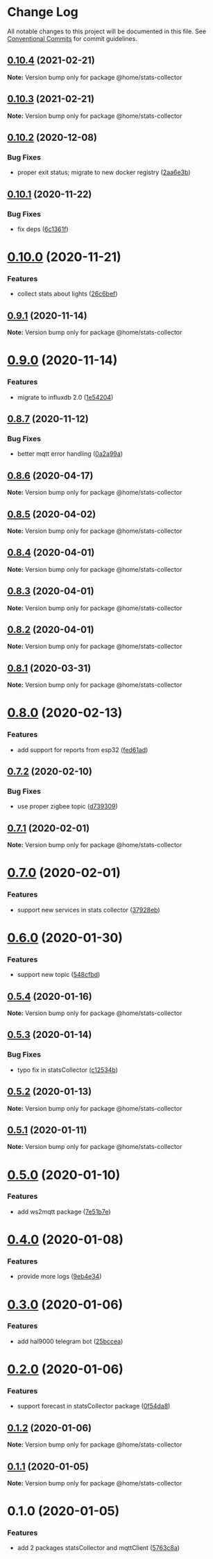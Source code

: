 # Change Log

All notable changes to this project will be documented in this file.
See [Conventional Commits](https://conventionalcommits.org) for commit guidelines.

## [0.10.4](https://github.com/mariusz-kabala/homeAutomation/compare/@home/stats-collector@0.10.3...@home/stats-collector@0.10.4) (2021-02-21)

**Note:** Version bump only for package @home/stats-collector





## [0.10.3](https://github.com/mariusz-kabala/homeAutomation/compare/@home/stats-collector@0.10.2...@home/stats-collector@0.10.3) (2021-02-21)

**Note:** Version bump only for package @home/stats-collector





## [0.10.2](https://github.com/mariusz-kabala/homeAutomation/compare/@home/stats-collector@0.10.1...@home/stats-collector@0.10.2) (2020-12-08)


### Bug Fixes

* proper exit status; migrate to new docker registry ([2aa6e3b](https://github.com/mariusz-kabala/homeAutomation/commit/2aa6e3bc4886a813f60f911a779dd122d61899b3))





## [0.10.1](https://github.com/mariusz-kabala/homeAutomation/compare/@home/stats-collector@0.10.0...@home/stats-collector@0.10.1) (2020-11-22)


### Bug Fixes

* fix deps ([6c1361f](https://github.com/mariusz-kabala/homeAutomation/commit/6c1361ff7b01bb85ab4521cb4a83e34429d6fbd6))





# [0.10.0](https://github.com/mariusz-kabala/homeAutomation/compare/@home/stats-collector@0.9.1...@home/stats-collector@0.10.0) (2020-11-21)


### Features

* collect stats about lights ([26c6bef](https://github.com/mariusz-kabala/homeAutomation/commit/26c6befb58a9250e29976454e32823e4dcdb4f96))





## [0.9.1](https://github.com/mariusz-kabala/homeAutomation/compare/@home/stats-collector@0.9.0...@home/stats-collector@0.9.1) (2020-11-14)

**Note:** Version bump only for package @home/stats-collector





# [0.9.0](https://github.com/mariusz-kabala/homeAutomation/compare/@home/stats-collector@0.8.7...@home/stats-collector@0.9.0) (2020-11-14)


### Features

* migrate to influxdb 2.0 ([1e54204](https://github.com/mariusz-kabala/homeAutomation/commit/1e5420400ead54376770cac7474d6464fc061b30))





## [0.8.7](https://github.com/mariusz-kabala/homeAutomation/compare/@home/stats-collector@0.8.6...@home/stats-collector@0.8.7) (2020-11-12)


### Bug Fixes

* better mqtt error handling ([0a2a99a](https://github.com/mariusz-kabala/homeAutomation/commit/0a2a99a864ca59f04d02856fd1f5897706f55891))





## [0.8.6](https://github.com/mariusz-kabala/homeAutomation/compare/@home/stats-collector@0.8.5...@home/stats-collector@0.8.6) (2020-04-17)

**Note:** Version bump only for package @home/stats-collector





## [0.8.5](https://github.com/mariusz-kabala/homeAutomation/compare/@home/stats-collector@0.8.4...@home/stats-collector@0.8.5) (2020-04-02)

**Note:** Version bump only for package @home/stats-collector





## [0.8.4](https://github.com/mariusz-kabala/homeAutomation/compare/@home/stats-collector@0.8.3...@home/stats-collector@0.8.4) (2020-04-01)

**Note:** Version bump only for package @home/stats-collector





## [0.8.3](https://github.com/mariusz-kabala/homeAutomation/compare/@home/stats-collector@0.8.2...@home/stats-collector@0.8.3) (2020-04-01)

**Note:** Version bump only for package @home/stats-collector





## [0.8.2](https://github.com/mariusz-kabala/homeAutomation/compare/@home/stats-collector@0.8.1...@home/stats-collector@0.8.2) (2020-04-01)

**Note:** Version bump only for package @home/stats-collector





## [0.8.1](https://github.com/mariusz-kabala/homeAutomation/compare/@home/stats-collector@0.8.0...@home/stats-collector@0.8.1) (2020-03-31)

**Note:** Version bump only for package @home/stats-collector





# [0.8.0](https://github.com/mariusz-kabala/homeAutomation/compare/@home/stats-collector@0.7.2...@home/stats-collector@0.8.0) (2020-02-13)


### Features

* add support for reports from esp32 ([fed61ad](https://github.com/mariusz-kabala/homeAutomation/commit/fed61adf1978f0a17bdb5abfcad27c7fbb6a394f))





## [0.7.2](https://github.com/mariusz-kabala/homeAutomation/compare/@home/stats-collector@0.7.1...@home/stats-collector@0.7.2) (2020-02-10)


### Bug Fixes

* use proper zigbee topic ([d739309](https://github.com/mariusz-kabala/homeAutomation/commit/d73930915f889a69732ffda01b22f29cafbf1276))





## [0.7.1](https://github.com/mariusz-kabala/homeAutomation/compare/@home/stats-collector@0.7.0...@home/stats-collector@0.7.1) (2020-02-01)

**Note:** Version bump only for package @home/stats-collector





# [0.7.0](https://github.com/mariusz-kabala/homeAutomation/compare/@home/stats-collector@0.6.0...@home/stats-collector@0.7.0) (2020-02-01)


### Features

* support new services in stats collector ([37928eb](https://github.com/mariusz-kabala/homeAutomation/commit/37928ebef802a15bcdeee0edbd7281eb7676af67))





# [0.6.0](https://github.com/mariusz-kabala/homeAutomation/compare/@home/stats-collector@0.5.4...@home/stats-collector@0.6.0) (2020-01-30)


### Features

* support new topic ([548cfbd](https://github.com/mariusz-kabala/homeAutomation/commit/548cfbd108c58bfe51205304f347986dc7ec5de4))





## [0.5.4](https://github.com/mariusz-kabala/homeAutomation/compare/@home/stats-collector@0.5.3...@home/stats-collector@0.5.4) (2020-01-16)

**Note:** Version bump only for package @home/stats-collector





## [0.5.3](https://github.com/mariusz-kabala/homeAutomation/compare/@home/stats-collector@0.5.2...@home/stats-collector@0.5.3) (2020-01-14)


### Bug Fixes

* typo fix in statsCollector ([c12534b](https://github.com/mariusz-kabala/homeAutomation/commit/c12534bfa32f801eeb7878ec082e48f54056363c))





## [0.5.2](https://github.com/mariusz-kabala/homeAutomation/compare/@home/stats-collector@0.5.1...@home/stats-collector@0.5.2) (2020-01-13)

**Note:** Version bump only for package @home/stats-collector





## [0.5.1](https://github.com/mariusz-kabala/homeAutomation/compare/@home/stats-collector@0.5.0...@home/stats-collector@0.5.1) (2020-01-11)

**Note:** Version bump only for package @home/stats-collector





# [0.5.0](https://github.com/mariusz-kabala/homeAutomation/compare/@home/stats-collector@0.4.0...@home/stats-collector@0.5.0) (2020-01-10)


### Features

* add ws2mqtt package ([7e51b7e](https://github.com/mariusz-kabala/homeAutomation/commit/7e51b7e0c25841579599e05f60d243b9bbd8451c))





# [0.4.0](https://github.com/mariusz-kabala/homeAutomation/compare/@home/stats-collector@0.3.0...@home/stats-collector@0.4.0) (2020-01-08)


### Features

* provide more logs ([9eb4e34](https://github.com/mariusz-kabala/homeAutomation/commit/9eb4e34dab9ba9d1868b8406f4f4479730eaf80d))





# [0.3.0](https://github.com/mariusz-kabala/homeAutomation/compare/@home/stats-collector@0.2.0...@home/stats-collector@0.3.0) (2020-01-06)


### Features

* add hal9000 telegram bot ([25bccea](https://github.com/mariusz-kabala/homeAutomation/commit/25bccea8ccd87ff79edf045b1da7d18df8453306))





# [0.2.0](https://github.com/mariusz-kabala/homeAutomation/compare/@home/stats-collector@0.1.2...@home/stats-collector@0.2.0) (2020-01-06)


### Features

* support forecast in statsCollector package ([0f54da8](https://github.com/mariusz-kabala/homeAutomation/commit/0f54da89574f031fc4cc93d03e7ed5cc1744ac73))





## [0.1.2](https://github.com/mariusz-kabala/homeAutomation/compare/@home/stats-collector@0.1.1...@home/stats-collector@0.1.2) (2020-01-06)

**Note:** Version bump only for package @home/stats-collector





## [0.1.1](https://github.com/mariusz-kabala/homeAutomation/compare/@home/stats-collector@0.1.0...@home/stats-collector@0.1.1) (2020-01-05)

**Note:** Version bump only for package @home/stats-collector





# 0.1.0 (2020-01-05)


### Features

* add 2 packages statsCollector and mqttClient ([5763c8a](https://github.com/mariusz-kabala/homeAutomation/commit/5763c8a618e3c410ea68cb23f1aee2907e4c614e))
